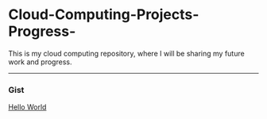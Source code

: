 # Cloud-Computing-Projects-Progress-
This is my cloud computing repository, where I will be sharing my future work and progress. 

---

### Gist
[Hello World](https://github.com/thePrime-X/Cloud-Computing-Projects-Progress-/blob/main/p001.ipynb)
